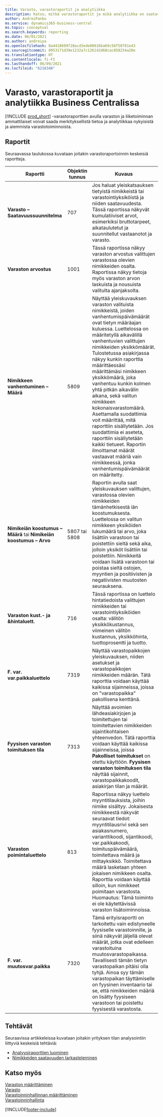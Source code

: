 ```yaml
---
title: Varasto, varastoraportit ja analytiikka
description: Katso, mitkä varastoraportit ja mikä analytiikka on saatavilla Business Centralin vakioversiossa, jotta voit seurata liiketoimintaasi.
author: AndreiPanko
ms.service: dynamics365-business-central
ms.topic: conceptual
ms.search.keywords: reporting
ms.date: 06/01/2021
ms.author: andreipa
ms.openlocfilehash: 8a4418699f28acd3ede80616ba69c56f50781e43
ms.sourcegitcommit: 0953171d39e1232a7c126142d68cac858234a20e
ms.translationtype: HT
ms.contentlocale: fi-FI
ms.lasthandoff: 06/09/2021
ms.locfileid: "6216348"
---
```

# <a name="inventory-and-warehouse-reports-and-analytics-in-business-central"></a>Varasto, varastoraportit ja analytiikka Business Centralissa

[!INCLUDE [prod_short](includes/prod_short.md)] -varastoraporttien avulla varaston ja liiketoiminnan ammattilaiset voivat saada merkityksellistä tietoa ja analytiikkaa nykyisistä ja aiemmista varastotoiminnoista.  

## <a name="reports"></a>Raportit

Seuraavassa taulukossa kuvataan joitakin varastoraportoinnin keskeisiä raportteja.

|Raportti |Objektin tunnus|Kuvaus  |
|---------|---------|---------|
|**Varasto – Saatavuussuunnitelma**|707|Jos haluat yleiskatsauksen tietyistä nimikkeistä tai varastointiyksiköistä ja niiden saatavuudesta. Tässä raportissa näkyvät kumulatiiviset arvot, esimerkiksi bruttotarpeet, aikataulutetut ja suunnitellut vastaanotot ja varasto. |
|**Varaston arvostus**|1001|Tässä raportissa näkyy varaston arvostus valittujen varastossa olevien nimikkeiden osalta. Raportissa näkyy tietoja myös varaston arvon laskuista ja nousuista valitulta ajanjaksolta.|
|**Nimikkeen vanhentuminen – Määrä**|5809|Näyttää yleiskuvauksen varaston valituista nimikkeistä, joiden vanhentumispäivämäärät ovat tietyn määräajan kuluessa. Luettelossa on määritetyllä aikavälillä vanhentuvien valittujen nimikkeiden yksikkömäärät. Tulostetussa asiakirjassa näkyy kunkin raporttia määrittäessäsi määrittämäsi nimikkeen yksikkömäärä, joka vanhentuu kunkin kolmen yhtä pitkän aikavälin aikana, sekä valitun nimikkeen kokonaisvarastomäärä.<br>Asettamalla suodattimia voit määrittää, mitä raporttiin sisällytetään. Jos suodattimia ei aseteta, raporttiin sisällytetään kaikki tietueet. Raportin ilmoittamat määrät vastaavat määriä vain nimikkeessä, jonka vanhentumispäivämäärät on määritetty.|
|**Nimikeiän koostumus – Määrä** tai **Nimikeiän koostumus – Arvo**|5807 tai 5808|Raportin avulla saat yleiskuvauksen valittujen, varastossa olevien nimikkeiden tämänhetkisestä iän koostumuksesta. Luettelossa on valitun nimikkeen yksiköiden lukumäärä tai arvo, joka lisättiin varastoon tai poistettiin sieltä sekä aika, jolloin yksiköt lisättiin tai poistettiin. Nimikkeitä voidaan lisätä varastoon tai poistaa sieltä ostojen, myyntien ja positiivisten ja negatiivisten muutosten seurauksena.|
|**Varaston kust.- ja &hintaluett.**|716|Tässä raportissa on luettelo hintatiedoista valittujen nimikkeiden tai varastointiyksiköiden osalta: välitön yksikkökustannus, viimeinen välitön kustannus, yksikköhinta, tuottoprosentti ja tuotto. |
|**F. var. var.paikkaluettelo**|7319|Näyttää varastopaikkojen yleiskuvauksen, niiden asetukset ja varastopaikkojen nimikkeiden määrän. Tätä raporttia voidaan käyttää kaikissa sijainneissa, joissa on "varastopaikka" pakollisena kenttänä. |
|**Fyysisen varaston toimituksen tila**|7313|Näyttää avoimien lähdeasiakirjojen ja toimitettujen tai toimitettavien nimikkeiden sijaintikohtaisen yhteenvedon. Tätä raporttia voidaan käyttää kaikissa sijainneissa, joissa **Pakolliset toimitukset** on otettu käyttöön. **Fyysisen varaston toimituksen tila** näyttää sijainnit, varastopaikkakoodit, asiakirjan tilan ja määrät.|
|**Varaston poimintaluettelo**|813|Raportissa näkyy luettelo myyntitilauksista, joihin nimike sisältyy. Jokaisesta nimikkeestä näkyvät seuraavat tiedot: myyntitilausrivi sekä sen asiakasnumero, varianttikoodi, sijantikoodi, var.paikkakoodi, toimituspäivämäärä, toimitettava määrä ja mittayksikkö. Toimitettava määrä lasketaan yhteen jokaisen nimikkeen osalta. Raporttia voidaan käyttää silloin, kun nimikkeet poimitaan varastosta.<br>Huomautus: Tämä toiminto ei ole käytettävissä varaston lisätoiminnoissa.|
|**F. var. muutosvar.paikka**|7320|Tämä erityisraportti on tarkoitettu vain edistyneelle fyysiselle varastoinnille, ja siinä näkyvät jäljellä olevat määrät, jotka ovat edelleen varastoituina muutosvarastopaikassa. Tavallisesti tämän tietyn varastopaikan pitäisi olla tyhjä. Ainoa syy tämän varastopaikan täyttämiselle on fyysinen inventaario tai se, että nimikkeiden määriä on lisätty fyysiseen varastoon tai poistettu fyysisestä varastosta.|


## <a name="tasks"></a>Tehtävät

Seuraavissa artikkeleissa kuvataan joitakin yrityksen tilan analysointiin liittyviä keskeisiä tehtäviä:

* [Analyysiraporttien luominen](bi-how-create-analysis-views-reports.md)  
* [Nimikkeiden saatavuuden tarkasteleminen](inventory-how-availability-overview.md)


## <a name="see-also"></a>Katso myös

[Varaston määrittäminen](inventory-setup-inventory.md)  
[Varasto](inventory-manage-inventory.md)  
[Varastoinninhallinnan määrittäminen](warehouse-setup-warehouse.md)  
[Varastoinninhallinta](warehouse-manage-warehouse.md)  

[!INCLUDE[footer-include](includes/footer-banner.md)]
